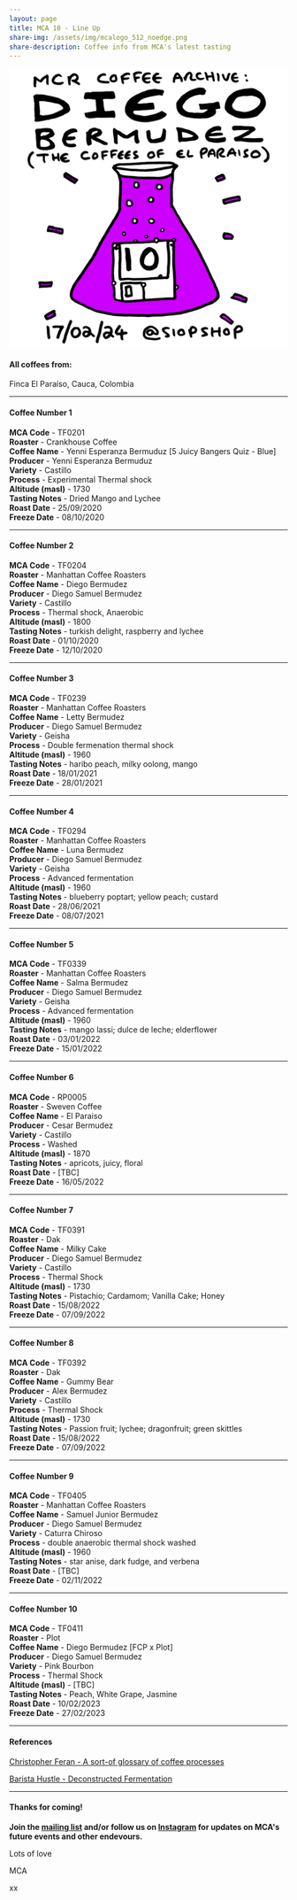 ```yaml
---
layout: page
title: MCA 10 - Line Up
share-img: /assets/img/mcalogo_512_noedge.png
share-description: Coffee info from MCA's latest tasting
---
```

![MCA10 - Diego Bermudez](/assets/img/events/mca10_poster_final_1080px.png)

#### All coffees from:
Finca El Paraíso, Cauca, Colombia

---

#### Coffee Number 1

**MCA Code**	 - 	TF0201	  
**Roaster**	 - 	Crankhouse Coffee	  
**Coffee Name**	 - 	Yenni Esperanza Bermuduz [5 Juicy Bangers Quiz - Blue]	  
**Producer**	 - 	Yenni Esperanza Bermuduz	  
**Variety**	 - 	Castillo	  
**Process**	 - 	Experimental Thermal shock	  
**Altitude (masl)**	 - 	1730	  
**Tasting Notes**	 - 	Dried Mango and Lychee	  
**Roast Date**	 - 	25/09/2020	  
**Freeze Date**	 - 	08/10/2020	   	  

---

#### Coffee Number 2	

**MCA Code**	 - 	TF0204	  
**Roaster**	 - 	Manhattan Coffee Roasters	  
**Coffee Name**	 - 	Diego Bermudez	  
**Producer**	 - 	Diego Samuel Bermudez	  
**Variety**	 - 	Castillo	  
**Process**	 - 	Thermal shock, Anaerobic	  
**Altitude (masl)**	 - 	1800	  
**Tasting Notes**	 - 	turkish delight, raspberry and lychee	  
**Roast Date**	 - 	01/10/2020	  
**Freeze Date**	 - 	12/10/2020	  	  			
	
---

#### Coffee Number 3	

**MCA Code**	 - 	TF0239	  
**Roaster**	 - 	Manhattan Coffee Roasters	  
**Coffee Name**	 - 	Letty Bermudez	  
**Producer**	 - 	Diego Samuel Bermudez	  
**Variety**	 - 	Geisha	  
**Process**	 - 	Double fermenation thermal shock	  
**Altitude (masl)**	 - 	1960	  
**Tasting Notes**	 - 	haribo peach, milky oolong, mango	  
**Roast Date**	 - 	18/01/2021	  
**Freeze Date**	 - 	28/01/2021	  	  		
	
---

#### Coffee Number 4

**MCA Code**	 - 	TF0294	  
**Roaster**	 - 	Manhattan Coffee Roasters	  
**Coffee Name**	 - 	Luna Bermudez	  
**Producer**	 - 	Diego Samuel Bermudez	  
**Variety**	 - 	Geisha	  
**Process**	 - 	Advanced fermentation	  
**Altitude (masl)**	 - 	1960	  
**Tasting Notes**	 - 	blueberry poptart; yellow peach; custard	  
**Roast Date**	 - 	28/06/2021	  
**Freeze Date**	 - 	08/07/2021	  	  		

---

#### Coffee Number 5

**MCA Code**	 - 	TF0339	  
**Roaster**	 - 	Manhattan Coffee Roasters	  
**Coffee Name**	 - 	Salma Bermudez	  
**Producer**	 - 	Diego Samuel Bermudez	  
**Variety**	 - 	Geisha	  
**Process**	 - 	Advanced fermentation	  
**Altitude (masl)**	 - 	1960	  
**Tasting Notes**	 - 	mango lassi; dulce de leche; elderflower	  
**Roast Date**	 - 	03/01/2022	  
**Freeze Date**	 - 	15/01/2022	  	  

---

#### Coffee Number 6	

**MCA Code**	 - 	RP0005	  
**Roaster**	 - 	Sweven Coffee	  
**Coffee Name**	 - 	El Paraiso	  
**Producer**	 - 	Cesar Bermudez	  
**Variety**	 - 	Castillo	  
**Process**	 - 	Washed	  
**Altitude (masl)**	 - 	1870	  
**Tasting Notes**	 - 	apricots, juicy, floral	  
**Roast Date**	 - 	[TBC]	  
**Freeze Date**	 - 	16/05/2022	  	  			

---

#### Coffee Number 7	

**MCA Code**	 - 	TF0391	  
**Roaster**	 - 	Dak	  
**Coffee Name**	 - 	Milky Cake	  
**Producer**	 - 	Diego Samuel Bermudez	  
**Variety**	 - 	Castillo	  
**Process**	 - 	Thermal Shock	  
**Altitude (masl)**	 - 	1730	  
**Tasting Notes**	 - 	Pistachio; Cardamom; Vanilla Cake; Honey	  
**Roast Date**	 - 	15/08/2022	  
**Freeze Date**	 - 	07/09/2022	  	  			

---

#### Coffee Number 8	

**MCA Code**	 - 	TF0392	  
**Roaster**	 - 	Dak	  
**Coffee Name**	 - 	Gummy Bear	  
**Producer**	 - 	Alex Bermudez	  
**Variety**	 - 	Castillo	  
**Process**	 - 	Thermal Shock	  
**Altitude (masl)**	 - 	1730	  
**Tasting Notes**	 - 	Passion fruit; lychee; dragonfruit; green skittles	  
**Roast Date**	 - 	15/08/2022	  
**Freeze Date**	 - 	07/09/2022	  		
	
---

#### Coffee Number 9	

**MCA Code**	 - 	TF0405	  
**Roaster**	 - 	Manhattan Coffee Roasters	  
**Coffee Name**	 - 	Samuel Junior Bermudez	  
**Producer**	 - 	Diego Samuel Bermudez	  
**Variety**	 - 	Caturra Chiroso	  
**Process**	 - 	double anaerobic thermal shock washed	  
**Altitude (masl)**	 - 	1960	  
**Tasting Notes**	 - 	star anise, dark fudge, and verbena	  
**Roast Date**	 - 	[TBC]	  
**Freeze Date**	 - 	02/11/2022	  		

---

#### Coffee Number 10

**MCA Code**	 - 	TF0411	  
**Roaster**	 - 	Plot	  
**Coffee Name**	 - 	Diego Bermudez [FCP x Plot]	  
**Producer**	 - 	Diego Samuel Bermudez	  
**Variety**	 - 	Pink Bourbon	  
**Process**	 - 	Thermal Shock	  
**Altitude (masl)**	 - 	[TBC]	  
**Tasting Notes**	 - 	Peach, White Grape, Jasmine	  
**Roast Date**	 - 	10/02/2023	  
**Freeze Date**	 - 	27/02/2023	  

---

#### References

[Christopher Feran - A sort-of glossary of coffee processes](https://christopherferan.com/2022/08/19/a-sort-of-glossary-of-coffee-processes/)

[Barista Hustle - Deconstructed Fermentation](https://www.baristahustle.com/blog/deconstructed-fermentation/)

---

#### Thanks for coming!

**Join the [mailing list](http://eepurl.com/gaXOT5) and/or follow us on [Instagram](https://www.instagram.com/manchestercoffeearchive) for updates on MCA's future events and other endevours.**

Lots of love

MCA

xx
